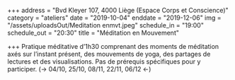 +++
address = "Bvd Kleyer 107, 4000 Liège (Espace Corps et Conscience)"
category = "ateliers"
date = "2019-10-04"
enddate = "2019-12-06"
img = "/assets/uploadsOut/Meditation enmvt.jpeg"
schedule_in = "19:00"
schedule_out = "20:30"
title = "Méditation en Mouvement"

+++
Pratique méditative d’1h30 comprenant des moments de méditation axés sur l’instant présent, des mouvements de yoga, des partages de lectures et des visualisations. Pas de prérequis spécifiques pour y participer. (-> 04/10, 25/10, 08/11, 22/11, 06/12 <-)